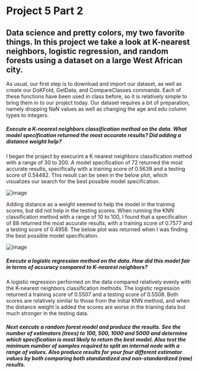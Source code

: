 # Project 5 Part 2

## Data science and pretty colors, my two favorite things. In this project we take a look at K-nearest neighbors, logistic regression, and random forests using a dataset on a large West African city.

As usual, our first step is to download and import our dataset, as well as create our DoKFold, GetData, and CompareClasses commands. Each of these functions have been used in class before, so it is relatively simple to bring them in to our project today. Our dataset requires a bit of preparation, namely dropping NaN values as well as changing the age and edu column types to integers. 

##### Execute a K-nearest neighbors classification method on the data. What model specification returned the most accurate results? Did adding a distance weight help?

I began the project by execurint a K nearest neighbors classification method with a range of 30 to 200. A model specification of 72 returned the most accurate results, specifically with a training score of 0.5639 and a testing score of 0.54482. This result can be seen in the below plot, which visualizes our search for the best possible model specification.

![image](https://user-images.githubusercontent.com/78165529/115970698-25f8f880-a512-11eb-9b59-b1435e42505e.png)

Adding distance as a weight seemed to help the model in the training scores, but did not help in the testing scores. When running the KNN classification method with a range of 10 to 100, I found that a specification of 88 returned the most accurate results, with a training score of 0.7577 and a testing score of 0.4958. The below plot was returned when I was finding the best possible model specification.

![image](https://user-images.githubusercontent.com/78165529/115970614-850a3d80-a511-11eb-9192-049535b0eb29.png)


##### Execute a logistic regression method on the data. How did this model fair in terms of accuracy compared to K-nearest neighbors?

A logistic regression performed on the data compared relatively evenly with the K-nearest neighbors classification methods. The logistic regression returned a training score of 0.5507 and a testing score of 0.5508. Both scores are relatively similar to those from the initial KNN method, and when the distance weight is added the scores are worse in the trianing data but much stronger in the testing data.


##### Next execute a random forest model and produce the results. See the number of estimators (trees) to 100, 500, 1000 and 5000 and determine which specification is most likely to return the best model. Also test the minimum number of samples required to split an internal node with a range of values. Also produce results for your four different estimator values by both comparing both standardized and non-standardized (raw) results.
